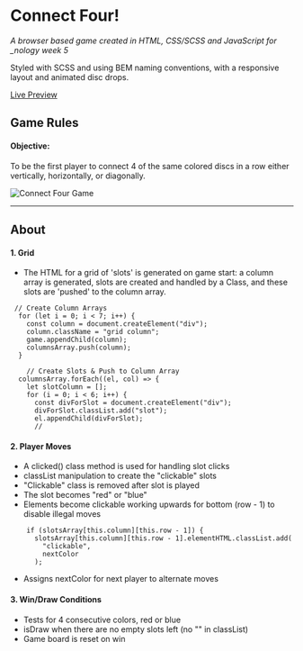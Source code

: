 # Connect Four!

<em> A browser based game created in HTML, CSS/SCSS and JavaScript for \_nology week 5 </em>

Styled with SCSS and using BEM naming conventions, with a responsive layout and animated disc drops.

[Live Preview](https://ism90.github.io/connect-four/)

## Game Rules

#### Objective:

To be the first player to connect 4 of the same colored discs in a row either vertically, horizontally, or diagonally.

![Connect Four Game ](https://github.com/ism90/js-game/blob/main/assets/readme.png)

---

## About

#### 1. Grid

- The HTML for a grid of 'slots' is generated on game start: a column array is generated, slots are created and handled by a Class, and these slots are 'pushed' to the column array.

```
 // Create Column Arrays
  for (let i = 0; i < 7; i++) {
    const column = document.createElement("div");
    column.className = "grid column";
    game.appendChild(column);
    columnsArray.push(column);
  }

    // Create Slots & Push to Column Array
  columnsArray.forEach((el, col) => {
    let slotColumn = [];
    for (i = 0; i < 6; i++) {
      const divForSlot = document.createElement("div");
      divForSlot.classList.add("slot");
      el.appendChild(divForSlot);
      //
```

#### 2. Player Moves

- A clicked() class method is used for handling slot clicks
- classList manipulation to create the "clickable" slots
- "Clickable" class is removed after slot is played
- The slot becomes "red" or "blue"
- Elements become clickable working upwards for bottom (row - 1) to disable illegal moves

```
    if (slotsArray[this.column][this.row - 1]) {
      slotsArray[this.column][this.row - 1].elementHTML.classList.add(
        "clickable",
        nextColor
      );
```

- Assigns nextColor for next player to alternate moves

#### 3. Win/Draw Conditions

- Tests for 4 consecutive colors, red or blue
- isDraw when there are no empty slots left (no "" in classList)
- Game board is reset on win
